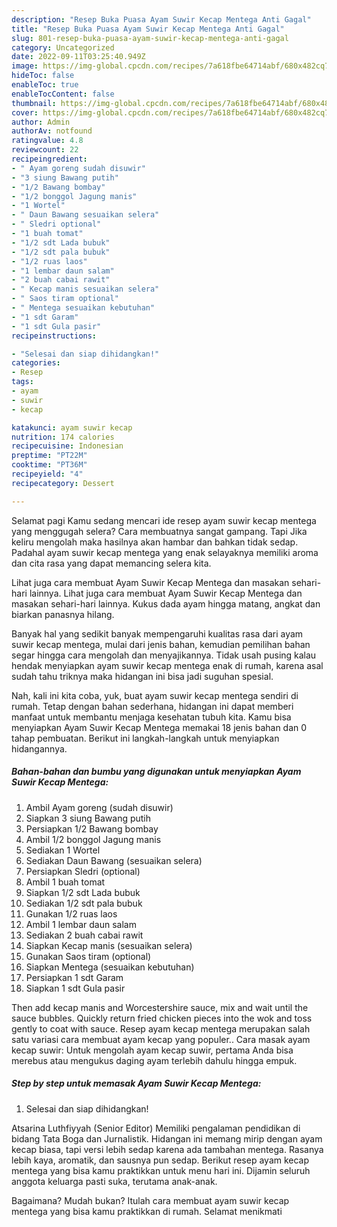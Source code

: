 ```yaml
---
description: "Resep Buka Puasa Ayam Suwir Kecap Mentega Anti Gagal"
title: "Resep Buka Puasa Ayam Suwir Kecap Mentega Anti Gagal"
slug: 801-resep-buka-puasa-ayam-suwir-kecap-mentega-anti-gagal
category: Uncategorized
date: 2022-09-11T03:25:40.949Z
image: https://img-global.cpcdn.com/recipes/7a618fbe64714abf/680x482cq70/ayam-suwir-kecap-mentega-foto-resep-utama.jpg
hideToc: false
enableToc: true
enableTocContent: false
thumbnail: https://img-global.cpcdn.com/recipes/7a618fbe64714abf/680x482cq70/ayam-suwir-kecap-mentega-foto-resep-utama.jpg
cover: https://img-global.cpcdn.com/recipes/7a618fbe64714abf/680x482cq70/ayam-suwir-kecap-mentega-foto-resep-utama.jpg
author: Admin
authorAv: notfound
ratingvalue: 4.8
reviewcount: 22
recipeingredient:
- " Ayam goreng sudah disuwir"
- "3 siung Bawang putih"
- "1/2 Bawang bombay"
- "1/2 bonggol Jagung manis"
- "1 Wortel"
- " Daun Bawang sesuaikan selera"
- " Sledri optional"
- "1 buah tomat"
- "1/2 sdt Lada bubuk"
- "1/2 sdt pala bubuk"
- "1/2 ruas laos"
- "1 lembar daun salam"
- "2 buah cabai rawit"
- " Kecap manis sesuaikan selera"
- " Saos tiram optional"
- " Mentega sesuaikan kebutuhan"
- "1 sdt Garam"
- "1 sdt Gula pasir"
recipeinstructions:

- "Selesai dan siap dihidangkan!"
categories:
- Resep
tags:
- ayam
- suwir
- kecap

katakunci: ayam suwir kecap 
nutrition: 174 calories
recipecuisine: Indonesian
preptime: "PT22M"
cooktime: "PT36M"
recipeyield: "4"
recipecategory: Dessert

---
```



Selamat pagi Kamu sedang mencari ide resep ayam suwir kecap mentega yang menggugah selera? Cara membuatnya sangat gampang. Tapi Jika keliru mengolah maka hasilnya akan hambar dan bahkan tidak sedap. Padahal ayam suwir kecap mentega yang enak selayaknya memiliki aroma dan cita rasa yang dapat memancing selera kita.


Lihat juga cara membuat Ayam Suwir Kecap Mentega dan masakan sehari-hari lainnya. Lihat juga cara membuat Ayam Suwir Kecap Mentega dan masakan sehari-hari lainnya. Kukus dada ayam hingga matang, angkat dan biarkan panasnya hilang.

Banyak hal yang sedikit banyak mempengaruhi kualitas rasa dari ayam suwir kecap mentega, mulai dari jenis bahan, kemudian pemilihan bahan segar hingga cara mengolah dan menyajikannya. Tidak usah pusing kalau hendak menyiapkan ayam suwir kecap mentega enak di rumah, karena asal sudah tahu triknya maka hidangan ini bisa jadi suguhan spesial.


Nah, kali ini kita coba, yuk, buat ayam suwir kecap mentega sendiri di rumah. Tetap dengan bahan sederhana, hidangan ini dapat memberi manfaat untuk membantu menjaga kesehatan tubuh kita. Kamu bisa menyiapkan Ayam Suwir Kecap Mentega memakai 18 jenis bahan dan 0 tahap pembuatan. Berikut ini langkah-langkah untuk menyiapkan hidangannya.

<!--inarticleads1-->

##### Bahan-bahan dan bumbu yang digunakan untuk menyiapkan Ayam Suwir Kecap Mentega:

1. Ambil  Ayam goreng (sudah disuwir)
1. Siapkan 3 siung Bawang putih
1. Persiapkan 1/2 Bawang bombay
1. Ambil 1/2 bonggol Jagung manis
1. Sediakan 1 Wortel
1. Sediakan  Daun Bawang (sesuaikan selera)
1. Persiapkan  Sledri (optional)
1. Ambil 1 buah tomat
1. Siapkan 1/2 sdt Lada bubuk
1. Sediakan 1/2 sdt pala bubuk
1. Gunakan 1/2 ruas laos
1. Ambil 1 lembar daun salam
1. Sediakan 2 buah cabai rawit
1. Siapkan  Kecap manis (sesuaikan selera)
1. Gunakan  Saos tiram (optional)
1. Siapkan  Mentega (sesuaikan kebutuhan)
1. Persiapkan 1 sdt Garam
1. Siapkan 1 sdt Gula pasir


Then add kecap manis and Worcestershire sauce, mix and wait until the sauce bubbles. Quickly return fried chicken pieces into the wok and toss gently to coat with sauce. Resep ayam kecap mentega merupakan salah satu variasi cara membuat ayam kecap yang populer.. Cara masak ayam kecap suwir: Untuk mengolah ayam kecap suwir, pertama Anda bisa merebus atau mengukus daging ayam terlebih dahulu hingga empuk. 

<!--inarticleads2-->

##### Step by step untuk memasak Ayam Suwir Kecap Mentega:


1. Selesai dan siap dihidangkan!

Atsarina Luthfiyyah (Senior Editor) Memiliki pengalaman pendidikan di bidang Tata Boga dan Jurnalistik. Hidangan ini memang mirip dengan ayam kecap biasa, tapi versi lebih sedap karena ada tambahan mentega. Rasanya lebih kaya, aromatik, dan sausnya pun sedap. Berikut resep ayam kecap mentega yang bisa kamu praktikkan untuk menu hari ini. Dijamin seluruh anggota keluarga pasti suka, terutama anak-anak. 

Bagaimana? Mudah bukan? Itulah cara membuat ayam suwir kecap mentega yang bisa kamu praktikkan di rumah. Selamat menikmati
